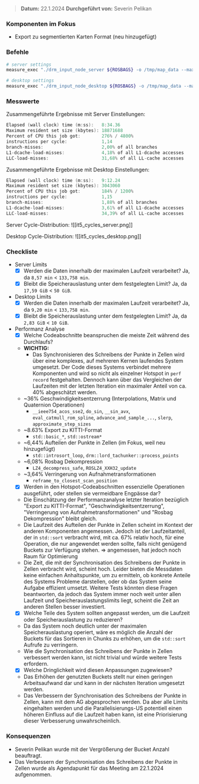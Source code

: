 
>  **Datum:** 22.1.2024
>  **Durchgeführt von:** Severin Pelikan

### Komponenten im Fokus
- Export zu segmentierten Karten Format (neu hinzugefügt)

### Befehle

```bash
# server settings
measure_exec "./drm_input_node_server ${ROSBAGS} -o /tmp/map_data --max-radial-dist 30 --max-peripheral-dist 20 --time-per-block 1h" "/tmp/map_data" "/media/vault/test_results/it5/server"

# desktop settings
measure_exec "./drm_input_node_desktop ${ROSBAGS} -o /tmp/map_data --max-radial-dist 30 --max-peripheral-dist 20 --time-per-block 5min" "/tmp/map_data" "/media/vault/test_results/it5/desktop"
```

### Messwerte

Zusammengeführte Ergebnisse mit Server Einstellungen:
```go
Elapsed (wall clock) time (m:ss):   8:34.36
Maximum resident set size (kbytes): 18871688
Percent of CPU this job got:        276% / 4800%
instructions per cycle:             1,14
branch-misses:                      2,00% of all branches
L1-dcache-load-misses:              4,18% of all L1-dcache accesses
LLC-load-misses:                    31,68% of all LL-cache accesses
```

Zusammengeführte Ergebnisse mit Desktop Einstellungen:
```go
Elapsed (wall clock) time (m:ss):   9:12.24
Maximum resident set size (kbytes): 3043060
Percent of CPU this job got:        184% / 1200%
instructions per cycle:             1,15
branch-misses:                      1,88% of all branches
L1-dcache-load-misses:              3,61% of all L1-dcache accesses
LLC-load-misses:                    34,39% of all LL-cache accesses
```

Server Cycle-Distribution:
![[it5_cycles_server.png]]

Desktop Cycle-Distribution:
![[it5_cycles_desktop.png]]

### Checkliste
- Server Limits
	- [x] Werden die Daten innerhalb der maximalen Laufzeit verarbeitet?
		Ja, da `8,57 min` < `133,758 min`.
	- [x] Bleibt die Speicherauslastung unter dem festgelegten Limit?
		Ja, da `17,59 GiB` < `50 GiB`.
- Desktop Limits
	- [x] Werden die Daten innerhalb der maximalen Laufzeit verarbeitet?
		Ja, da `9,20 min` < `133,758 min`.
	- [x] Bleibt die Speicherauslastung unter dem festgelegten Limit?
		Ja, da `2,83 GiB` < `10 GiB`.
- Performanz Analyse
	- [x] Welche Codeabschnitte beanspruchen die meiste Zeit während des Durchlaufs?
	- **WICHTIG:**
		- Das Synchronisieren des Schreibens der Punkte in Zellen wird über eine komplexes, auf mehreren Kernen laufendes System umgesetzt.
		  Der Code dieses Systems verbindet mehrere Komponenten und wird so nicht als einzelner Hotspot in `perf record` festgehalten.
		  Dennoch kann über das Vergleichen der Laufzeiten mit der letzten Iteration ein maximaler Anteil von ca. 40% abgeschätzt werden.
	- ~36% Geschwindigkeitsentzerrung (Interpolations, Matrix und Quaternion Operationen)
		- `__ieee754_acos_sse2`, `do_sin`, `__sin_avx`,  `eval_catmull_rom_spline`, `advance_and_sample_...`, `slerp`, `approximate_step_sizes`
	- ~8.63% Export zu KITTI-Format
		- `std::basic_*`, `std::ostream*`
	- ~6,44% Aufteilen der Punkte in Zellen (im Fokus, weil neu hinzugefügt)
		- `std::introsort_loop`, `drm::lord_tachunker::process_points`
	- ~6,08% Rosbag Dekompression
		-  `LZ4_decompress_safe`, `ROSLZ4_XXH32_update`
	- ~3,64% Verringerung von Aufnahmetransformationen
		-  `reframe_to_closest_scan_position`
	- [x] Werden in den Hotspot-Codeabschnitten essenzielle Operationen ausgeführt, oder stellen sie vermeidbare Engpässe dar?
	- Die Einschätzung der Performanzanalyse letzter Iteration bezüglich "Export zu KITTI-Format", "Geschwindigkeitsentzerrung", "Verringerung von Aufnahmetransformationen" und "Rosbag Dekompression" bleibt gleich.
	- Die Laufzeit des Aufteilen der Punkte in Zellen scheint im Kontext der anderen Komponenten angemessen. Jedoch ist der Laufzeitanteil, der in `std::sort` verbracht wird, mit ca. 67% relativ hoch, für eine Operation, die nur angewendet werden sollte, falls nicht genügend Buckets zur Verfügung stehen. => angemessen, hat jedoch noch Raum für Optimierung
	- Die Zeit, die mit der Synchronisation des Schreibens der Punkte in Zellen verbracht wird, scheint hoch.
	  Leider bieten die Messdaten keine einfachen Anhaltspunkte, um zu ermitteln, ob konkrete Anteile des Systems Probleme darstellen, oder ob das System seine Aufgabe effizient umsetzt.
	  Weitere Tests könnten diese Fragen beantworten, da jedoch das System immer noch weit unter allen Laufzeit und Speicherauslastungslimits liegt, scheint die Zeit an anderen Stellen besser investiert.
	- [x] Welche Teile des System sollten angepasst werden, um die Laufzeit oder Speicherauslastung zu reduzieren?
	- Da das System noch deutlich unter der maximalen Speicherauslastung operiert, wäre es möglich die Anzahl der Buckets für das Sortieren in Chunks zu erhöhen, um die `std::sort` Aufrufe zu verringern.
	- Wie die Synchronisation des Schreibens der Punkte in Zellen verbessert werden kann, ist nicht trivial und würde weitere Tests erfordern.
	- [x] Welche Dringlichkeit wird diesen Anpassungen zugewiesen?
	- Das Erhöhen der genutzten Buckets stellt nur einen geringen Arbeitsaufwand dar und kann in der nächsten Iteration umgesetzt werden.
	- Das Verbessern der Synchronisation des Schreibens der Punkte in Zellen, kann mit dem AG abgesprochen werden.
	  Da aber alle Limits eingehalten werden und die Parallelisierungs-US potentiell einen höheren Einfluss auf die Laufzeit haben kann, ist eine Priorisierung dieser Verbesserung unwahrscheinlich.

### Konsequenzen
- Severin Pelikan wurde mit der Vergrößerung der Bucket Anzahl beauftragt.
- Das Verbessern der Synchronisation des Schreibens der Punkte in Zellen wurde als Agendapunkt für das Meeting am 22.1.2024 aufgenommen.
